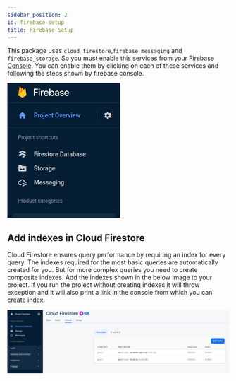 ```yaml
---
sidebar_position: 2
id: firebase-setup
title: Firebase Setup
---
```


This package uses `cloud_firestore`,`firebase_messaging` and `firebase_storage`. So you must enable this services from your [Firebase Console](https://console.firebase.google.com/). You can enable them by clicking on each of these services and following the steps shown by firebase console.

![Firebase Services](./img/firebase_services.png)

## Add indexes in Cloud Firestore

Cloud Firestore ensures query performance by requiring an index for every query. The indexes required for the most basic queries are automatically created for you. But for more complex queries you need to create composite indexes. Add the indexes shown in the below image to your project. If you run the project without creating indexes it will throw exception and it will also print a link in the console from which you can create index.

![Firebase Indexes](./img/firebase_indexes.png)
